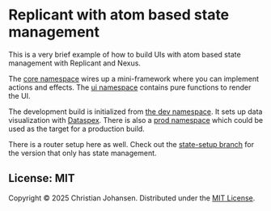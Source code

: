 # Replicant with atom based state management

This is a very brief example of how to build UIs with atom based state
management with Replicant and Nexus.

The [core namespace](./src/state_atom/core.cljs) wires up a mini-framework where
you can implement actions and effects. The [ui
namespace](./src/state_atom/ui.cljc) contains pure functions to render the UI.

The development build is initialized from [the dev
namespace](./dev/state_atom/dev.cljs). It sets up data visualization with
[Dataspex](https://github.com/cjohansen/dataspex). There is also a [prod
namespace](./src/state_atom/prod.cljs) which could be used as the target for a
production build.

There is a router setup here as well. Check out the [state-setup
branch](https://github.com/cjohansen/replicant-state-atom/tree/state-setup) for
the version that only has state management.

## License: MIT

Copyright © 2025 Christian Johansen. Distributed under the [MIT
License](https://opensource.org/license/mit).
